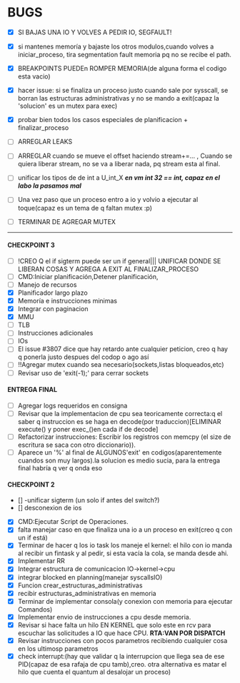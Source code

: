 # BUGS #
- [x] SI BAJAS UNA IO Y VOLVES A PEDIR IO, SEGFAULT!
- [x] si mantenes memoría y bajaste los otros modulos,cuando volves a iniciar_proceso, tira segmentation fault memoria pq no se recibe el path.
- [x] BREAKPOINTS PUEDEn ROMPER MEMORIA(de alguna forma el codigo esta vacio)
- [x] hacer issue: si se finaliza un proceso justo cuando sale por sysscall, se borran las estructuras administrativas y no se mando a exit(capaz la 'solucion' es un mutex para exec)
- [x] probar  bien todos los casos especiales de planificacion + finalizar_proceso
- [ ] ARREGLAR LEAKS
- [ ] ARREGLAR cuando se mueve el offset haciendo stream+=... , Cuando se quiera liberar stream, no se va a liberar nada, pq stream esta al final.
- [ ] unificar los tipos de  de int a U_int_X ***en vm int 32 == int, capaz en el labo la pasamos mal***

- [ ] Una vez paso que un proceso entro a io y volvio a ejecutar al toque(capaz es un tema de q faltan mutex :p)
- [ ] TERMINAR DE AGREGAR MUTEX
____
#### CHECKPOINT 3 #######
- [ ] !CREO Q el if sigterm puede ser un if general||| UNIFICAR DONDE SE LIBERAN COSAS Y AGREGA A EXIT AL FINALIZAR_PROCESO
- [ ] CMD:Iniciar planificación,Detener planificación,
- [ ] Manejo de recursos
- [x] Planificador largo plazo
- [x] Memoría e instrucciones minimas
- [x] Integrar con paginacion
- [x] MMU
- [ ] TLB
- [ ] Instrucciones adicionales
- [ ] IOs
- [ ] El issue #3807 dice que hay retardo ante cualquier peticion, creo q hay q ponerla justo despues del codop o ago así
- [ ] !!Agregar mutex cuando sea necesario(sockets,listas bloqueados,etc)
- [ ] Revisar uso de 'exit(-1);' para cerrar sockets

#### ENTREGA FINAL #######
- [ ] Agregar logs requeridos en consigna
- [ ] Revisar que la implementacion de cpu sea teoricamente correcta:q el saber q instruccion es se haga en decode(por traduccion)[ELIMINAR execute() y poner exec_()en cada if de decode]
- [ ] Refactorizar instrucciones: Escribir los registros con memcpy (el size de escritura se saca con otro diccionario)).
- [ ] Aparece un '%' al final de ALGUNOS'exit' en codigos(aparentemente cuandos son muy largos).la solucion es medio sucia, para la entrega final habría q ver q onda eso

#### CHECKPOINT 2 ####
- [] -unificar sigterm (un solo if antes del switch?)
- [] desconexion de ios
- [x] CMD:Ejecutar Script de Operaciones.
- [x] falta manejar caso en que finaliza una io a un proceso en exit(creo q con un if está)
- [x] Terminar de hacer q los io task los maneje el kernel: el hilo con io manda al recibir un fintask y al pedir, si esta vacía la cola, se manda desde ahi.
- [x] Implementar RR
- [x] Integrar estructura de comunicacion IO->kernel->cpu
- [x] integrar blocked en planning(manejar syscallsIO)
- [X] Funcion crear_estructuras_administrativas
- [X] recibir estructuras_administrativas en memoria
- [X] Terminar de implementar consola(y conexion con memoria para ejecutar Comandos)
- [X] Implementar envio de instrucciones a cpu desde memoria.
- [X] Revisar si hace falta un hilo EN KERNEL que solo este en rcv para escuchar las solicitudes a IO que hace CPU. **RTA:VAN POR DISPATCH**
- [X] Revisar instrucciones con pocos parametros recibiendo cualquier cosa en los ultimosp parametros
- [x] check interrupt:(hay que validar q la interrupcion que llega sea de ese PID(capaz de esa rafaja de cpu tamb),creo. otra alternativa es matar el hilo que cuenta el quantum al desalojar un proceso)